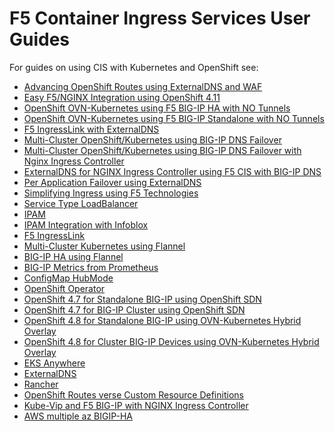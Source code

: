 F5 Container Ingress Services User Guides
========================================================

For guides on using CIS with Kubernetes and OpenShift see:

* [Advancing OpenShift Routes using ExternalDNS and WAF](https://github.com/f5devcentral/f5-cis-docs/tree/main/user_guides/routes-externaldns-waf/README.md)
* [Easy F5/NGINX Integration using OpenShift 4.11](https://github.com/f5devcentral/f5-cis-docs/blob/main/user_guides/ingresslink-on-openshift/README.md)
* [OpenShift OVN-Kubernetes using F5 BIG-IP HA with NO Tunnels](https://github.com/f5devcentral/f5-cis-docs/tree/main/user_guides/ovn-kubernetes-ha/README.md)
* [OpenShift OVN-Kubernetes using F5 BIG-IP Standalone with NO Tunnels](https://github.com/f5devcentral/f5-cis-docs/tree/main/user_guides/ovn-kubernetes-standalone/README.md)
* [F5 IngressLink with ExternalDNS](https://github.com/f5devcentral/f5-cis-docs/tree/main/user_guides/ingresslink-externaldns/README.md)
* [Multi-Cluster OpenShift/Kubernetes using BIG-IP DNS Failover](https://github.com/f5devcentral/f5-cis-docs/tree/main/user_guides/multi-deployment/README.md)
* [Multi-Cluster OpenShift/Kubernetes using BIG-IP DNS Failover with Nginx Ingress Controller](https://github.com/f5devcentral/f5-cis-docs/blob/main/user_guides/multi-deployment-nginx/README.md)
* [ExternalDNS for NGINX Ingress Controller using F5 CIS with BIG-IP DNS](https://github.com/f5devcentral/f5-cis-docs/tree/main/user_guides/externaldns-nginx/README.md)
* [Per Application Failover using ExternalDNS](https://github.com/f5devcentral/f5-cis-docs/tree/main/user_guides/per-application-failover/README.md)
* [Simplifying Ingress using F5 Technologies](https://github.com/f5devcentral/f5-cis-docs/tree/main/user_guides/simplifying-ingress/README.md)
* [Service Type LoadBalancer](https://github.com/f5devcentral/f5-cis-docs/blob/main/user_guides/servicetypelb/README.md)
* [IPAM](https://github.com/f5devcentral/f5-cis-docs/blob/main/user_guides/ipam/README.md)
* [IPAM Integration with Infoblox](https://github.com/f5devcentral/f5-cis-docs/blob/main/user_guides/ipam-infoblox/README.md)
* [F5 IngressLink](https://github.com/f5devcentral/f5-cis-docs/tree/main/user_guides/ingresslink)
* [Multi-Cluster Kubernetes using Flannel](https://github.com/f5devcentral/f5-cis-docs/blob/main/user_guides/multi-cluster/user-guide.md)
* [BIG-IP HA using Flannel](https://github.com/f5devcentral/f5-cis-docs/blob/main/user_guides/k8s-ha/README.md)
* [BIG-IP Metrics from Prometheus](https://github.com/f5devcentral/f5-cis-docs/blob/main/user_guides/prometheus/README.md)
* [ConfigMap HubMode](https://github.com/f5devcentral/f5-cis-docs/blob/main/user_guides/hubmode/README.md)
* [OpenShift Operator](https://github.com/f5devcentral/f5-cis-docs/tree/main/user_guides/operator/README.md)
* [OpenShift 4.7 for Standalone BIG-IP using OpenShift SDN](https://github.com/f5devcentral/f5-cis-docs/blob/main/user_guides/openshift-4-7/standalone/README.md)
* [OpenShift 4.7 for BIG-IP Cluster using OpenShift SDN](https://github.com/f5devcentral/f5-cis-docs/blob/main/user_guides/openshift-4-7/cluster/README.md)
* [OpenShift 4.8 for Standalone BIG-IP using OVN-Kubernetes Hybrid Overlay](https://github.com/f5devcentral/f5-cis-docs/blob/main/user_guides/openshift-4-8/standalone-ovn-k8s-hybrid/README.md)
* [OpenShift 4.8 for Cluster BIG-IP Devices using OVN-Kubernetes Hybrid Overlay](https://github.com/f5devcentral/f5-cis-docs/blob/main/user_guides/openshift-4-8/cluster-ovn-hybird/README.md)
* [EKS Anywhere](https://github.com/f5devcentral/f5-cis-docs/blob/main/user_guides/eks-anywhere/README.md)
* [ExternalDNS](https://github.com/f5devcentral/f5-cis-docs/blob/main/user_guides/externaldns/README.md)
* [Rancher](https://github.com/f5devcentral/f5-cis-docs/tree/main/user_guides/rancher/simple-install/README.md)
* [OpenShift Routes verse Custom Resource Definitions](https://github.com/f5devcentral/f5-cis-docs/tree/main/user_guides/route-vs-crd/README.md)
* [Kube-Vip and F5 BIG-IP with NGINX Ingress Controller](https://github.com/f5devcentral/f5-cis-docs/blob/main/user_guides/kube-vip/README.md)
* [AWS multiple az BIGIP-HA](https://github.com/f5devcentral/f5-cis-docs/blob/main/user_guides/bigip-ha-across-az/README.md)

